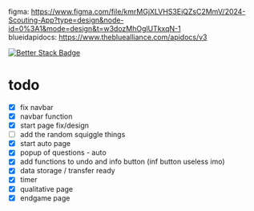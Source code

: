figma: https://www.figma.com/file/kmrMGjXLVHS3EiQZsC2MmV/2024-Scouting-App?type=design&node-id=0%3A1&mode=design&t=w3dozMhOglUTkxqN-1 \
blueidapidocs: https://www.thebluealliance.com/apidocs/v3

[![Better Stack Badge](https://uptime.betterstack.com/status-badges/v2/monitor/115vp.svg)](https://uptime.betterstack.com/?utm_source=status_badge)

# todo
- [x] fix navbar
- [x] navbar function
- [x] start page fix/design
- [ ] add the random squiggle things
- [x] start auto page
- [x] popup of questions - auto
- [x] add functions to undo and info button (inf button useless imo)
- [x] data storage / transfer ready
- [x] timer
- [x] qualitative page
- [x] endgame page
